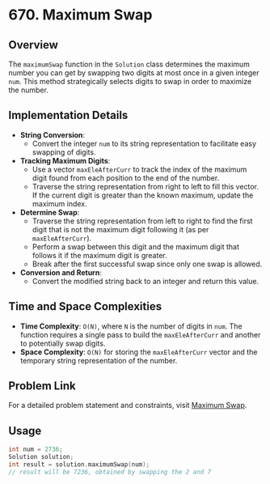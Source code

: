 # 670. Maximum Swap

## Overview
The `maximumSwap` function in the `Solution` class determines the maximum number you can get by swapping two digits at most once in a given integer `num`. This method strategically selects digits to swap in order to maximize the number.

## Implementation Details
- **String Conversion**:
  - Convert the integer `num` to its string representation to facilitate easy swapping of digits.
- **Tracking Maximum Digits**:
  - Use a vector `maxEleAfterCurr` to track the index of the maximum digit found from each position to the end of the number.
  - Traverse the string representation from right to left to fill this vector. If the current digit is greater than the known maximum, update the maximum index.
- **Determine Swap**:
  - Traverse the string representation from left to right to find the first digit that is not the maximum digit following it (as per `maxEleAfterCurr`).
  - Perform a swap between this digit and the maximum digit that follows it if the maximum digit is greater.
  - Break after the first successful swap since only one swap is allowed.
- **Conversion and Return**:
  - Convert the modified string back to an integer and return this value.

## Time and Space Complexities
- **Time Complexity**: `O(N)`, where `N` is the number of digits in `num`. The function requires a single pass to build the `maxEleAfterCurr` and another to potentially swap digits.
- **Space Complexity**: `O(N)` for storing the `maxEleAfterCurr` vector and the temporary string representation of the number.

## Problem Link
For a detailed problem statement and constraints, visit [Maximum Swap](https://leetcode.com/problems/maximum-swap/).

## Usage
```cpp
int num = 2736;
Solution solution;
int result = solution.maximumSwap(num);
// result will be 7236, obtained by swapping the 2 and 7
